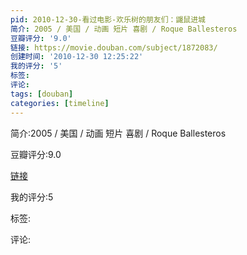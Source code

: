 ```yaml
---
pid: 2010-12-30-看过电影-欢乐树的朋友们：鼹鼠进城
简介: 2005 / 美国 / 动画 短片 喜剧 / Roque Ballesteros
豆瓣评分: '9.0'
链接: https://movie.douban.com/subject/1872083/
创建时间: '2010-12-30 12:25:22'
我的评分: '5'
标签:
评论:
tags: [douban]
categories: [timeline]
---
```

简介:2005 / 美国 / 动画 短片 喜剧 / Roque Ballesteros

豆瓣评分:9.0

[链接](https://movie.douban.com/subject/1872083/)

我的评分:5

标签:

评论:

